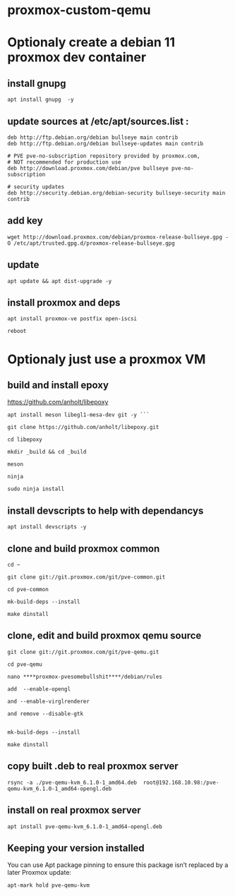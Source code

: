 # proxmox-custom-qemu



# Optionaly create a debian 11 proxmox dev container 


## install gnupg

``` 
apt install gnupg  -y 
```

## update sources at /etc/apt/sources.list :

```
deb http://ftp.debian.org/debian bullseye main contrib
deb http://ftp.debian.org/debian bullseye-updates main contrib

# PVE pve-no-subscription repository provided by proxmox.com,
# NOT recommended for production use
deb http://download.proxmox.com/debian/pve bullseye pve-no-subscription

# security updates
deb http://security.debian.org/debian-security bullseye-security main contrib
```

## add key

```
wget http://download.proxmox.com/debian/proxmox-release-bullseye.gpg -O /etc/apt/trusted.gpg.d/proxmox-release-bullseye.gpg
```

## update

```apt update && apt dist-upgrade -y```

## install proxmox and deps

```
apt install proxmox-ve postfix open-iscsi

reboot

```


# Optionaly just use a proxmox VM


## build and install epoxy

https://github.com/anholt/libepoxy

```
apt install meson libegl1-mesa-dev git -y ```

git clone https://github.com/anholt/libepoxy.git

cd libepoxy

mkdir _build && cd _build

meson

ninja

sudo ninja install
```
## install devscripts to help with dependancys

```
apt install devscripts -y 
```

## clone and build proxmox common

```
cd ~

git clone git://git.proxmox.com/git/pve-common.git

cd pve-common

mk-build-deps --install

make dinstall

```

## clone, edit and build proxmox qemu source

```
git clone git://git.proxmox.com/git/pve-qemu.git 

cd pve-qemu

nano ****proxmox-pvesomebullshit****/debian/rules

add  --enable-opengl  

and --enable-virglrenderer

and remove --disable-gtk


mk-build-deps --install

make dinstall
```

## copy built .deb to real proxmox server

``` 
rsync -a ./pve-qemu-kvm_6.1.0-1_amd64.deb  root@192.168.10.98:/pve-qemu-kvm_6.1.0-1_amd64-opengl.deb

```

## install on real proxmox server

```
apt install pve-qemu-kvm_6.1.0-1_amd64-opengl.deb

```

## Keeping your version installed

You can use Apt package pinning to ensure this package isn’t replaced by a later Proxmox update:

```
apt-mark hold pve-qemu-kvm
```

